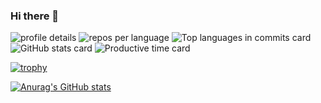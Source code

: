 ### Hi there 👋

<!--
**RandallFlagg/RandallFlagg** is a ✨ _special_ ✨ repository because its `README.md` (this file) appears on your GitHub profile.

Here are some ideas to get you started:

- 🔭 I’m currently working on ...
- 🌱 I’m currently learning ...
- 👯 I’m looking to collaborate on ...
- 🤔 I’m looking for help with ...
- 💬 Ask me about ...
- 📫 How to reach me: ...
- 😄 Pronouns: ...
- ⚡ Fun fact: ...
-->
![profile details](https://github-profile-summary-cards.vercel.app/api/cards/profile-details?username=RandallFlagg&theme=nord_bright)
![repos per language](https://github-profile-summary-cards.vercel.app/api/cards/repos-per-language?username=RandallFlagg&theme=nord_bright&exclude=)
![Top languages in commits card](http://github-profile-summary-cards.vercel.app/api/cards/most-commit-language?username=RandallFlagg&theme=nord_bright&exclude=)
![GitHub stats card](http://github-profile-summary-cards.vercel.app/api/cards/stats?username=RandallFlagg&theme=nord_bright)
![Productive time card](http://github-profile-summary-cards.vercel.app/api/cards/productive-time?username=RandallFlagg&theme=nord_bright&utcOffset=+1)

[![trophy](https://github-profile-trophy.vercel.app/?username=RandallFlagg)](https://github.com/ryo-ma/github-profile-trophy)

[![Anurag's GitHub stats](https://github-readme-stats.vercel.app/api?username=RandallFlagg&show_icons=true&theme=radical&count_private=true)](https://github.com/anuraghazra/github-readme-stats)

<!-- ![Anurag's GitHub stats](https://github-readme-stats.vercel.app/api?username=RandallFlagg&hide=contribs,prs) -->

<!-- ![Anurag's GitHub stats](https://github-readme-stats.vercel.app/api?username=RandallFlagg&count_private=true) -->

<!-- ![Anurag's GitHub stats](https://github-readme-stats.vercel.app/api?username=RandallFlagg&show_icons=true&count_private=true) -->

<!-- [![Readme Card](https://github-readme-stats.vercel.app/api/pin/?username=RandallFlagg&repo=IdSharpCore)](https://github.com/anuraghazra/github-readme-stats) -->

<!--
https://github.com/vn7n24fzkq/github-profile-summary-cards
http://github-profile-summary-cards.vercel.app/api/cards/profile-details?username=RandallFlagg&theme=2077
http://github-profile-summary-cards.vercel.app/api/cards/repos-per-language?username={username}&theme={theme_name}&exclude={exclude}
http://github-profile-summary-cards.vercel.app/api/cards/most-commit-language?username={username}&theme={theme_name}&exclude={exclude}
http://github-profile-summary-cards.vercel.app/api/cards/stats?username={username}&theme={theme_name}
http://github-profile-summary-cards.vercel.app/api/cards/productive-time?username={username}&theme={theme_name}&utcOffset={utcOffset}
-->



